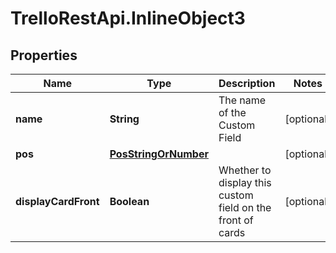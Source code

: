 # TrelloRestApi.InlineObject3

## Properties

Name | Type | Description | Notes
------------ | ------------- | ------------- | -------------
**name** | **String** | The name of the Custom Field | [optional] 
**pos** | [**PosStringOrNumber**](PosStringOrNumber.md) |  | [optional] 
**displayCardFront** | **Boolean** | Whether to display this custom field on the front of cards | [optional] 


